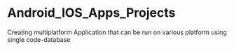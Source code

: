 # Android_IOS_Apps_Projects
 Creating multiplatform Application that can be run on various platform using single code-database
